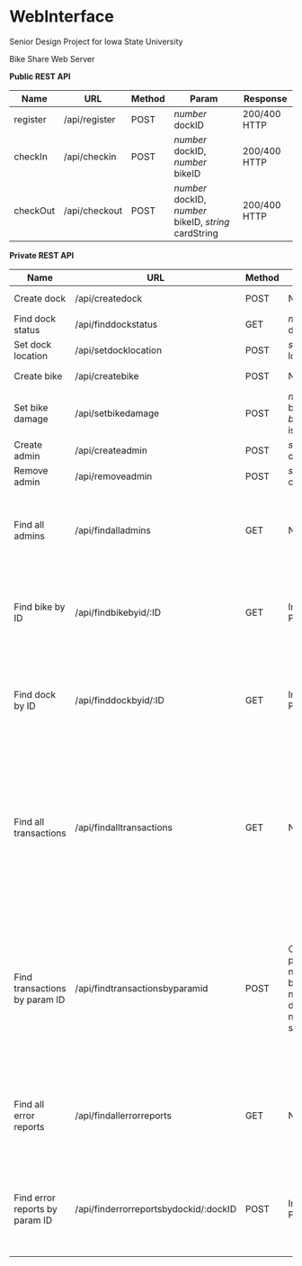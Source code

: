 WebInterface
============
Senior Design Project for Iowa State University

Bike Share Web Server

**Public REST API**

| Name|URL|Method | Param | Response|
| --------|--------|-----| -----| -----|
| register | /api/register | POST | *number* dockID | 200/400 HTTP|
| checkIn | /api/checkin | POST | *number* dockID, *number* bikeID | 200/400 HTTP |
| checkOut | /api/checkout| POST | *number* dockID, *number* bikeID, *string* cardString | 200/400 HTTP |

**Private REST API**

| Name          | URL           |  Method | Param | Response|
| --------|--------|-----| -----| -----|
| Create dock | /api/createdock | POST | N/A | 200/400 HTTP |
| Find dock status | /api/finddockstatus | GET | *number* dockID | { status: boolean} |  
| Set dock location | /api/setdocklocation | POST | *string* location | 200/400 HTTP |
| Create bike | /api/createbike | POST | N/A | 200/400 HTTP |
| Set bike damage | /api/setbikedamage | POST | *number* bikeID, *boolean* isDamaged | 200/400 HTTP |
| Create admin | /api/createadmin | POST | *string* cardString | 200/400 HTTP |
| Remove admin | /api/removeadmin | POST | *string* cardString | 200/400 HTTP |
| Find all admins | /api/findalladmins | GET| N/A | {<br>{cardString: string},<br>{cardString: string},<br>...<br>} |
| Find bike by ID | /api/findbikebyid/:ID | GET | Inline Param | { bikeID: number, dockID: number, state: string, isDamaged: boolean} |
| Find dock by ID | /api/finddockbyid/:ID | GET | Inline Param | { dockID: number, bikeID: number, location: string, status: boolean}|
| Find all transactions | /api/findalltransactions | GET | N/A | {<br>{bikeID: number, dockID: number, studentID: number, date: Date, action: string, success: boolean},<br>...<br>} |
| Find transactions by param ID | /api/findtransactionsbyparamid | POST | Optional params - number bikeID, number dockID, number studentID | {<br>{bikeID: number, dockID: number, studentID: number, date: Date, action: string, success: boolean},<br>...<br>} |
| Find all error reports | /api/findallerrorreports | GET | N/A | {<br>{stackTrace: string, dockID: String, date: Date},<br>...<br>} |
| Find error reports by param ID | /api/finderrorreportsbydockid/:dockID | POST | Inline Param | {<br>{stackTrace: string, dockID: String, date: Date},<br>...<br>} |